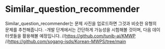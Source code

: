 # Similar_question_recommender

Similar_question_recommender는 문제 사진을 업로드하면 그것과 비슷한 유형의 문제를 추천해줍니다.
-개발 단계에서는 간단하게 가능성을 시험해볼 것이며, 다음 데이터셋들을 활용해볼 예정입니다.
//https://github.com/tunib-ai/KMWP
//https://github.com/sogang-isds/Korean-MWPS/tree/main
